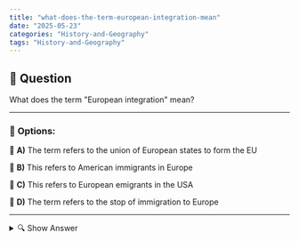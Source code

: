 ```yaml
---
title: "what-does-the-term-european-integration-mean"
date: "2025-05-23"
categories: "History-and-Geography"
tags: "History-and-Geography"
---
```


## 📌 **Question**

What does the term "European integration" mean?



---

### 📝 **Options:**

🔘 **A)** The term refers to the union of European states to form the EU

🔘 **B)** This refers to American immigrants in Europe

🔘 **C)** This refers to European emigrants in the USA

🔘 **D)** The term refers to the stop of immigration to Europe

---

<details>
  <summary>🔍 Show Answer</summary>

  <p>
💡  <b>Correct Answer:</b>  a
  </p>
  <p>
    📖<b>Explanation:</b>
    
  </p>
</details>
